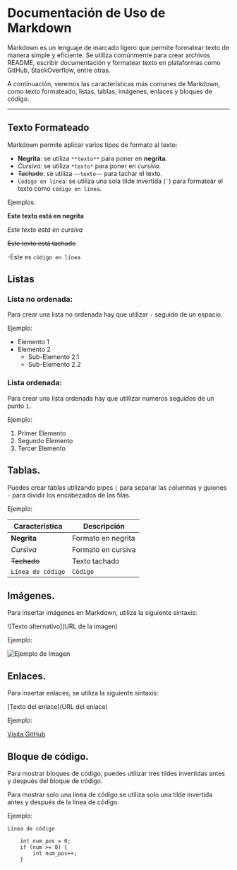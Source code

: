 # Documentación de Uso de Markdown

Markdown es un lenguaje de marcado ligero que permite formatear texto de manera simple y eficiente. Se utiliza comúnmente para crear archivos README, escribir documentación y formatear texto en plataformas como GitHub, StackOverflow, entre otras.

A continuación, veremos las características más comunes de Markdown, como texto formateado, listas, tablas, imágenes, enlaces y bloques de código.

---

## Texto Formateado

Markdown permite aplicar varios tipos de formato al texto:

- **Negrita**: se utiliza `**texto**` para poner en **negrita**.
- *Cursiva*: se utiliza `*texto*` para poner en *cursiva*.
- ~~Tachado~~: se utiliza `~~texto~~` para tachar el texto.
- `Código en línea`: se utiliza una sola tilde invertida (`` ` ``) para formatear el texto como `código en línea`.

Ejemplos:

 **Este texto está en negrita**

 *Este texto está en cursiva*

 ~~Este texto está tachado~~

-Este es `código en línea`


## Listas

### Lista no ordenada:
Para crear una lista no ordenada hay que utilizar `-` seguido de un espacio.

Ejemplo:

- Elemento 1
- Elemento 2
  - Sub-Elemento 2.1
  - Sub-Elemento 2.2

### Lista ordenada:
Para crear una lista ordenada hay que utillizar numeros seguidos de un punto `1.`

Ejemplo:

1. Primer Elemento
2. Segundo Elemento
3. Tercer Elemento

## Tablas.
Puedes crear tablas utilizando pipes `|` para separar las columnas y guiones `-` para dividir los encabezados de las filas.

Ejemplo:

| Característica    | Descripción          |
| ----------------- | -------------------- |
| **Negrita**       | Formato en negrita   |
| *Cursiva*         | Formato en cursiva   |
| ~~Tachado~~       | Texto tachado        |
| `Línea de código` | `Código`             |

## Imágenes.
Para insertar imágenes en Markdown, utiliza la siguiente sintaxis:

![Texto alternativo](URL de la imagen)

Ejemplo:

![Ejemplo de Imagen](imagen3.png)

## Enlaces.
Para insertar enlaces, se utiliza la siguiente sintaxis:

[Texto del enlace](URL del enlace)

Ejemplo:

[Visita GitHub](https://github.com)

## Bloque de código.
Para mostrar bloques de código, puedes utilizar tres tildes invertidas antes y después del bloque de código.

Para mostrar solo una línea de código se utiliza solo una tilde invertida antes y después de la línea de código.

Ejemplo:

` Línea de código `

``` int num = 2;
	int num_pos = 0;
	if (num >= 0) {
		int num_pos++;
	} 
```

